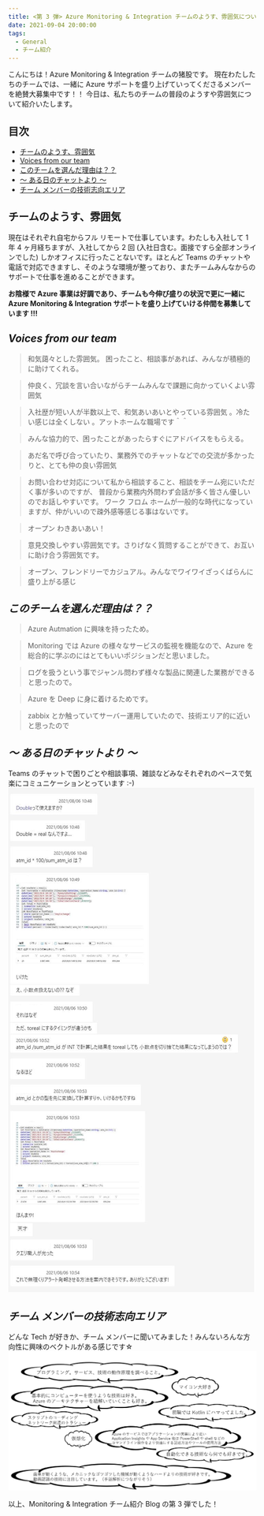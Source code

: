 ```yaml
---
title: <第 3 弾> Azure Monitoring & Integration チームのようす、雰囲気について
date: 2021-09-04 20:00:00
tags:
  - General
  - チーム紹介
---
```


こんにちは！Azure Monitoring & Integration チームの猪股です。
現在わたしたちのチームでは、一緒に Azure サポートを盛り上げていってくださるメンバーを絶賛大募集中です！！
今日は、私たちのチームの普段のようすや雰囲気について紹介いたします。
<!-- more -->

## 目次
- [チームのようす、雰囲気](#チームのようす、雰囲気)
- [Voices from our team](#Voices-from-our-team)
- [このチームを選んだ理由は？？](#このチームを選んだ理由は？？)
- [～ ある日のチャットより ～](#～-ある日のチャットより-～)
- [チーム メンバーの技術志向エリア](#チーム-メンバーの技術志向エリア)

## チームのようす、雰囲気
現在はそれぞれ自宅からフル リモートで仕事しています。わたしも入社して 1 年 4 ヶ月経ちますが、入社してから 2 回 (入社日含む。面接ですら全部オンラインでした) しかオフィスに行ったことないです。ほとんど Teams のチャットや電話で対応できますし、そのような環境が整っており、またチームみんなからのサポートで仕事を進めることができます。

__お陰様で Azure 事業は好調であり、チームも今伸び盛りの状況で更に一緒に Azure Monitoring & Integration サポートを盛り上げていける仲間を募集しています !!!__



## ***Voices from our team***

> 和気藹々とした雰囲気。 困ったこと、相談事があれば、みんなが積極的に助けてくれる。

> 仲良く、冗談を言い合いながらチームみんなで課題に向かっていくよい雰囲気

> 入社歴が短い人が半数以上で、和気あいあいとやっている雰囲気 。冷たい感じは全くしない 。アットホームな職場です＾＾

> みんな協力的で、困ったことがあったらすぐにアドバイスをもらえる。

> あだ名で呼び合っていたり、業務外でのチャットなどでの交流が多かったりと、とても仲の良い雰囲気

> お問い合わせ対応について私から相談すること、相談をチーム宛にいただく事が多いのですが、 普段から業務内外問わず会話が多く皆さん優しいのでお話しやすいです。 ワーク フロム ホームが一般的な時代になっていますが、仲がいいので疎外感等感じる事はないです。

> オープン わきあいあい！

> 意見交換しやすい雰囲気です。さりげなく質問することができて、お互いに助け合う雰囲気です。

> オープン、フレンドリーでカジュアル。みんなでワイワイざっくばらんに盛り上がる感じ


## ***このチームを選んだ理由は？？***

> Azure Autmation に興味を持ったため。

> Monitoring では Azure の様々なサービスの監視を機能なので、Azure を総合的に学ぶのにはとてもいいポジションだと思いました。

> ログを扱うという事でジャンル問わず様々な製品に関連した業務ができると思ったので。

> Azure を Deep に身に着けるためです。

> zabbix とか触っていてサーバー運用していたので、技術エリア的に近いと思ったので


## ***～ ある日のチャットより ～***
Teams のチャットで困りごとや相談事項、雑談などみなそれぞれのペースで気楽にコミュニケーションとっています :-)
![](./OurTeamAtmosphere/chat.png)


## ***チーム メンバーの技術志向エリア***
どんな Tech が好きか、チーム メンバーに聞いてみました！みんないろんな方向性に興味のベクトルがある感じです☆
![](./OurTeamAtmosphere/techarea.png)

<!--
> プログラミング。サービス、技術の動作原理を調べること。
> マイコン大好き
> 基本的にコンピューターを使うような技術は好き。 Azure のアーキテクチャーを紐解いていくことも好き。
> 前職では Kotlin にハマってました。
> 歯車が動くような、メカニックなゴツゴツした機械が動くようなハードよりの技術が好きです。 動画認識の技術に注目しています。（手話解析につながりそう）
> 仮想化
> Azure のサービスではアプリケーションの実装により近い Application Insights や App Service 他は PowerShell や shell などのコマンドライン操作をより快適にする記述方法やツールの使用方法
> 自動化できる技術なら何でも好きです。
> スクリプトのコーディング　ネットワーク関連のトラシュー
-->

以上、Monitoring & Integration チーム紹介 Blog の第 3 弾でした！
